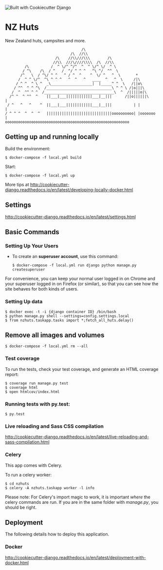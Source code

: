![Built with Cookiecutter Django](https://img.shields.io/badge/built%20with-Cookiecutter%20Django-ff69b4.svg)

NZ Huts
=======

New Zealand huts, campsites and more.

```
                                   /\
                              /\  //\\
                       /\    //\\///\\\        /\
                      //\\  ///\////\\\\  /\  //\\
         /\          /  ^ \/^ ^/^  ^  ^ \/^ \/  ^ \
        / ^\    /\  / ^   /  ^/ ^ ^ ^   ^\ ^/  ^^  \
       /^   \  / ^\/ ^ ^   ^ / ^  ^    ^  \/ ^   ^  \       *
      /  ^ ^ \/^  ^\ ^ ^ ^   ^  ^   ^   ____  ^   ^  \     /|\
     / ^ ^  ^ \ ^  _\___________________|  |_____^ ^  \   /||o\
    / ^^  ^ ^ ^\  /______________________________\ ^ ^ \ /|o|||\
   /  ^  ^^ ^ ^  /________________________________\  ^  /|||||o|\
  /^ ^  ^ ^^  ^    ||___|___||||||||||||___|__|||      /||o||||||\       |
 / ^   ^   ^    ^  ||___|___||||||||||||___|__|||          | |           |
/ ^ ^ ^  ^  ^  ^   ||||||||||||||||||||||||||||||oooooooooo| |ooooooo  |
ooooooooooooooooooooooooooooooooooooooooooooooooooooooooo

```

Getting up and running locally
------------------------------

Build the environment:

```
$ docker-compose -f local.yml build
```

Start:

```
$ docker-compose -f local.yml up
```

More tips at http://cookiecutter-django.readthedocs.io/en/latest/developing-locally-docker.html

Settings
--------

http://cookiecutter-django.readthedocs.io/en/latest/settings.html

Basic Commands
--------------

### Setting Up Your Users

* To create an **superuser account**, use this command:

  `$ docker-compose -f local.yml run django python manage.py createsuperuser`

For convenience, you can keep your normal user logged in on Chrome and your superuser logged in on Firefox (or similar), so that you can see how the site behaves for both kinds of users.

### Setting Up data

```
$ docker exec -t -i {django container ID} /bin/bash
$ python manage.py shell --settings=config.settings.local
$ from nzhuts.taskapp.tasks import *;fetch_all_huts.delay()
```

Remove all images and volumes
-----------------------------

```
$ docker-compose -f local.yml rm --all
```

### Test coverage

To run the tests, check your test coverage, and generate an HTML coverage report:

```
$ coverage run manage.py test
$ coverage html
$ open htmlcov/index.html
```

### Running tests with py.test:

```
$ py.test
```

### Live reloading and Sass CSS compilation

http://cookiecutter-django.readthedocs.io/en/latest/live-reloading-and-sass-compilation.html


### Celery


This app comes with Celery.

To run a celery worker:

```
$ cd nzhuts
$ celery -A nzhuts.taskapp worker -l info
```

Please note: For Celery's import magic to work, it is important *where* the celery commands are run. If you are in the same folder with *manage.py*, you should be right.

Deployment
----------

The following details how to deploy this application.

### Docker

http://cookiecutter-django.readthedocs.io/en/latest/deployment-with-docker.html
